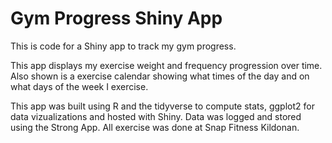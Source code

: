 # Gym Progress Shiny App

This is code for a Shiny app to track my gym progress. 

This app displays my exercise weight and frequency progression over time. Also shown is a exercise calendar showing what times of the day and on what days of the week I exercise.

This app was built using R and the tidyverse to compute stats, ggplot2 for data vizualizations and hosted with Shiny. Data was logged and stored using the Strong App. All exercise was done at Snap Fitness Kildonan.
